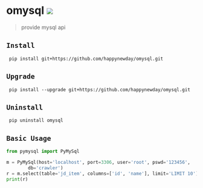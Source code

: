 omysql
![](https://img.shields.io/badge/python%20-%203.7-brightgreen.svg)
========
> provide mysql api 

## `Install`
` pip install git+https://github.com/happynewday/omysql.git`

## `Upgrade`
` pip install --upgrade git+https://github.com/happynewday/omysql.git`

## `Uninstall`
` pip uninstall omysql`

## `Basic Usage`
```python
from pymysql import PyMySql

m = PyMySql(host='localhost', port=3306, user='root', pswd='123456', 
        db='crawler')
r = m.select(table='jd_item', columns=['id', 'name'], limit='LIMIT 10')
print(r)
```
